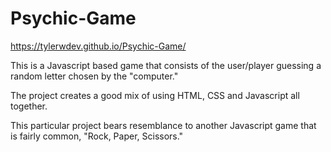 # Psychic-Game

https://tylerwdev.github.io/Psychic-Game/

This is a Javascript based game that consists of the user/player guessing a random letter chosen by the "computer."

The project creates a good mix of using HTML, CSS and Javascript all together.

This particular project bears resemblance to another Javascript game that is fairly common, "Rock, Paper, Scissors."
